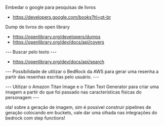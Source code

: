 Embedar o google para pesquisas de livros

- https://developers.google.com/books?hl=pt-br

Dump de livros do open library

- https://openlibrary.org/developers/dumps
- https://openlibrary.org/dev/docs/api/covers

--- Buscar pelo texto ---
- https://openlibrary.org/dev/docs/api/search

--- Possibilidade de utilizar o BedRock da AWS para gerar uma resenha a partir das resenhas escritas pelo usuário. ---

--- Utilizar o Amazon Titan Image e o Titan Text Generator para criar uma imagem a partir do que foi passado nas características físicas do personagem ---

ola! sobre a geração de imagem, sim é possivel construir pipelines de geração colocando em buckets, vale dar uma olhada nas integrações do bedrock com step functions!

